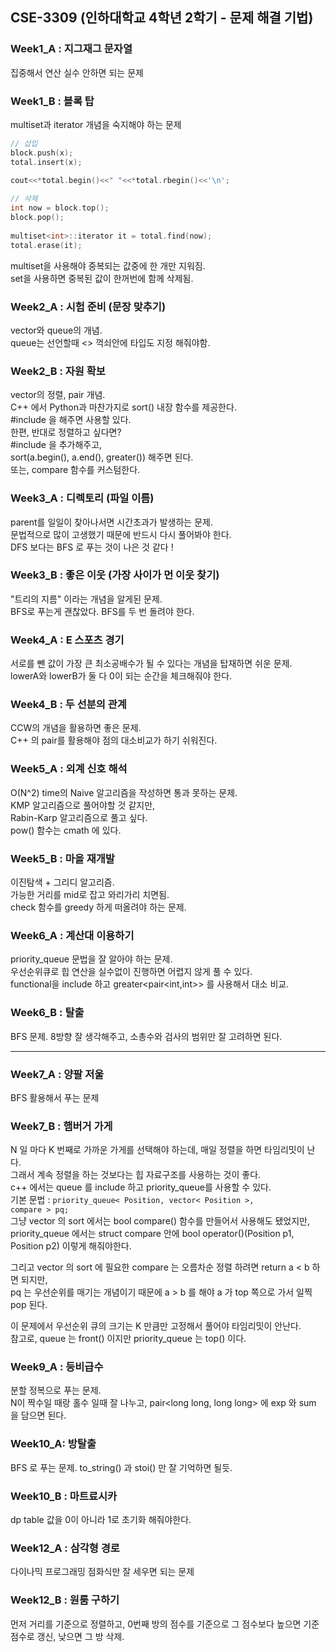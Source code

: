 ## CSE-3309 (인하대학교 4학년 2학기 - 문제 해결 기법)

### Week1_A : 지그재그 문자열 
집중해서 연산 실수 안하면 되는 문제

### Week1_B : 블록 탑
multiset과 iterator 개념을 숙지해야 하는 문제

```cpp
// 삽입
block.push(x);
total.insert(x);
            
cout<<*total.begin()<<" "<<*total.rbegin()<<'\n';

// 삭제
int now = block.top();
block.pop();
            
multiset<int>::iterator it = total.find(now);
total.erase(it);
```
multiset을 사용해야 중복되는 값중에 한 개만 지워짐.   
set을 사용하면 중복된 값이 한꺼번에 함께 삭제됨.
### Week2_A : 시험 준비 (문장 맞추기)
vector와 queue의 개념.   
queue는 선언할때 <> 꺽쇠안에 타입도 지정 해줘야함.

### Week2_B : 자원 확보 
vector의 정렬, pair 개념.   
C++ 에서 Python과 마찬가지로 sort() 내장 함수를 제공한다.   
#include <algorithm> 을 해주면 사용할 있다.   
한편, 반대로 정렬하고 싶다면?   
#include <functional> 을 추가해주고,   
sort(a.begin(), a.end(), greater<int>()) 해주면 된다.   
또는, compare 함수를 커스텀한다.   

### Week3_A : 디렉토리 (파일 이름)
parent를 일일이 찾아나서면 시간초과가 발생하는 문제.   
문법적으로 많이 고생했기 때문에 반드시 다시 풀어봐야 한다.   
DFS 보다는 BFS 로 푸는 것이 나은 것 같다 !

### Week3_B : 좋은 이웃 (가장 사이가 먼 이웃 찾기)
"트리의 지름" 이라는 개념을 알게된 문제.   
BFS로 푸는게 괜찮았다. BFS를 두 번 돌려야 한다.

### Week4_A : E 스포츠 경기
서로를 뺀 값이 가장 큰 최소공배수가 될 수 있다는 개념을 탑재하면 쉬운 문제.   
lowerA와 lowerB가 둘 다 0이 되는 순간을 체크해줘야 한다.

### Week4_B : 두 선분의 관계
CCW의 개념을 활용하면 좋은 문제.   
C++ 의 pair를 활용해야 점의 대소비교가 하기 쉬워진다.

### Week5_A : 외계 신호 해석
O(N^2) time의 Naive 알고리즘을 작성하면 통과 못하는 문제.   
KMP 알고리즘으로 풀어야할 것 같지만,   
Rabin-Karp 알고리즘으로 풀고 싶다.   
pow() 함수는 cmath 에 있다.

  
### Week5_B : 마을 재개발
이진탐색 + 그리디 알고리즘.  
가능한 거리를 mid로 잡고 와리가리 치면됨.   
check 함수를 greedy 하게 떠올려야 하는 문제.   

### Week6_A : 계산대 이용하기
priority_queue 문법을 잘 알아야 하는 문제.   
우선순위큐로 힙 연산을 실수없이 진행하면 어렵지 않게 풀 수 있다.   
functional을 include 하고 greater<pair<int,int>> 를 사용해서 대소 비교.
            
### Week6_B : 탈출
BFS 문제. 8방향 잘 생각해주고, 소총수와 검사의 범위만 잘 고려하면 된다.

***

### Week7_A : 양팔 저울
BFS 활용해서 푸는 문제   
   
### Week7_B : 햄버거 가게

N 일 마다 K 번째로 가까운 가게를 선택해야 하는데, 매일 정렬을 하면 타임리밋이 난다.   
그래서 계속 정렬을 하는 것보다는 힙 자료구조를 사용하는 것이 좋다.  
c++ 에서는 queue 를 include 하고 priority_queue를 사용할 수 있다.   
기본 문법 : <code>priority_queue< Position, vector< Position >, compare > pq; </code>   
그냥 vector 의 sort 에서는 bool compare() 함수를 만들어서 사용해도 됐었지만,   
priority_queue 에서는 struct compare 안에 bool operator()(Position p1, Position p2) 이렇게 해줘야한다.  
            
그리고 vector 의 sort 에 필요한 compare 는 오름차순 정렬 하려면 return a < b 하면 되지만,   
pq 는 우선순위를 매기는 개념이기 때문에 a > b 를 해야 a 가 top 쪽으로 가서 일찍 pop 된다.   
            
이 문제에서 우선순위 큐의 크기는 K 만큼만 고정해서 풀어야 타임리밋이 안난다.   
참고로, queue 는 front() 이지만 priority_queue 는 top() 이다.

### Week9_A : 등비급수
분할 정복으로 푸는 문제.   
N이 짝수일 때랑 홀수 일때 잘 나누고, pair<long long, long long> 에 exp 와 sum 을 담으면 된다.   
            
### Week10_A: 방탈출            
BFS 로 푸는 문제. to_string() 과 stoi() 만 잘 기억하면 될듯.   
            
### Week10_B : 마트료시카
dp table 값을 0이 아니라 1로 초기화 해줘야한다.

### Week12_A : 삼각형 경로
다이나믹 프로그래밍 점화식만 잘 세우면 되는 문제

### Week12_B : 원룸 구하기
먼저 거리를 기준으로 정렬하고, 0번째 방의 점수를 기준으로 그 점수보다 높으면 기준점수로 갱신, 낮으면 그 방 삭제.

